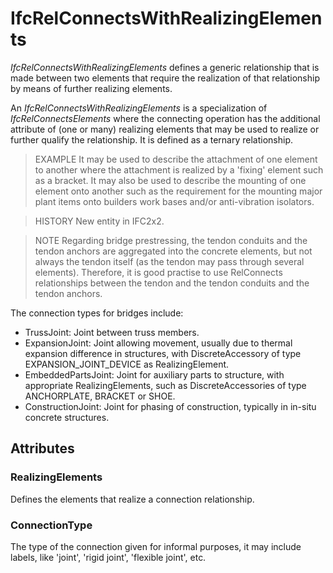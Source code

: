 # IfcRelConnectsWithRealizingElements

_IfcRelConnectsWithRealizingElements_ defines a generic relationship that is made between two elements that require the realization of that relationship by means of further realizing elements.<!-- end of definition -->

An _IfcRelConnectsWithRealizingElements_ is a specialization of _IfcRelConnectsElements_ where the connecting operation has the additional attribute of (one or many) realizing elements that may be used to realize or further qualify the relationship. It is defined as a ternary relationship.

> EXAMPLE It may be used to describe the attachment of one element to another where the attachment is realized by a 'fixing' element such as a bracket. It may also be used to describe the mounting of one element onto another such as the requirement for the mounting major plant items onto builders work bases and/or anti-vibration isolators.

> HISTORY New entity in IFC2x2.

> NOTE Regarding bridge prestressing, the tendon conduits and the tendon anchors are aggregated into the concrete elements, but not always the tendon itself (as the tendon may pass through several elements). Therefore, it is good practise to use RelConnects relationships between the tendon and the tendon conduits and the tendon anchors.

The connection types for bridges include:

* TrussJoint: Joint between truss members.
* ExpansionJoint: Joint allowing movement, usually due to thermal expansion difference in structures, with DiscreteAccessory of type EXPANSION_JOINT_DEVICE as RealizingElement.
* EmbeddedPartsJoint: Joint for auxiliary parts to structure, with appropriate RealizingElements, such as DiscreteAccessories of type ANCHORPLATE, BRACKET or SHOE.
* ConstructionJoint: Joint for phasing of construction, typically in in-situ concrete structures.

## Attributes

### RealizingElements
Defines the elements that realize a connection relationship.

### ConnectionType
The type of the connection given for informal purposes, it may include labels, like 'joint', 'rigid joint', 'flexible joint', etc.
